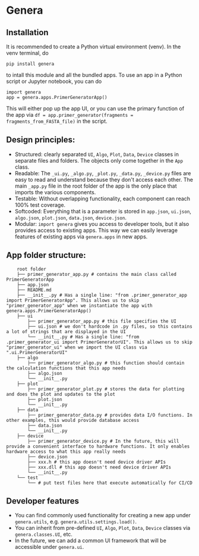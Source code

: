 # Genera

## Installation
It is recommended to create a Python virtual environment (venv). In the venv terminal, do
~~~
pip install genera
~~~
to intall this module and all the bundled apps.
To use an app in a Python script or Jupyter notebook, you can do
~~~
import genera 
app = genera.apps.PrimerGeneratorApp()
~~~
This will either pop up the app UI, or you can use the primary function of the app via `df = app.primer_generator(fragments = fragments_from_FASTA_file)` in the script.

## Design principles:
- Structured: clearly separated `UI`, `Algo`, `Plot`, `Data`, `Device` classes in separate files and folders. The objects only come together in the `App` class.
- Readable: The `_ui.py`, `_algo.py`, `_plot.py`, `_data.py`, `_device.py` files are easy to read and understand because they don't access each other. The main `_app.py` file in the root folder of the app is the only place that imports the various components.
- Testable: Without overlapping functionality, each component can reach 100% test coverage.
- Softcoded: Everything that is a parameter is stored in `app.json`, `ui.json`, `algo.json`, `plot.json`, `data.json`, `device.json`.
- Modular: `import genera` gives you access to developer tools, but it also provides access to existing apps. This way we can easily leverage features of existing apps via `genera.apps` in new apps.

## App folder structure:
~~~
    root folder
    ├── primer_generator_app.py # contains the main class called PrimerGeneratorApp
    ├── app.json
    ├── README.md
    ├── __init__.py # Has a single line: "from .primer_generator_app import PrimerGeneratorApp". This allows us to skip "primer_generator_app" when we instantiate the app with genera.apps.PrimerGeneratorApp()
    ├── ui
        ├── primer_generator_app.py # this file specifies the UI
        ├── ui.json # we don't hardcode in .py files, so this contains a lot of strings that are displayed in the UI
        └── __init__.py # Has a single line: "from .primer_generator_ui import PrimerGeneratorUI". This allows us to skip "primer_generator_ui" when we import the UI class via ".ui.PrimerGeneratorUI"
    ├── algo
        ├── primer_generator_algo.py # this function should contain the calculation functions that this app needs
        ├── algo.json
        └── __init__.py
    ├── plot
        ├── primer_generator_plot.py # stores the data for plotting and does the plot and updates to the plot
        ├── plot.json
        └── __init__.py
    ├── data
        ├── primer_generator_data.py # provides data I/O functions. In other examples, this would provide database access
        ├── data.json
        └── __init__.py
    ├── device
        ├── primer_generator_device.py # In the future, this will provide a convenient interface to hardware functions. It only enables hardware access to what this app really needs
        ├── device.json
        ├── xxx.h # this app doesn't need device driver APIs
        ├── xxx.dll # this app doesn't need device driver APIs
        └── __init__.py
    └── test
        └── # put test files here that execute automatically for CI/CD
~~~

## Developer features
- You can find commonly used functionality for creating a new app under `genera.utils`, e.g. `genera.utils.settings.load()`.
- You can inherit from pre-defined `UI`, `Algo`, `Plot`, `Data`, `Device` classes via `genera.classes.UI`, etc.
- In the future, we can add a common UI framework that will be accessible under `genera.ui`.
